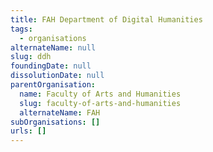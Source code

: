 ```yaml
---
title: FAH Department of Digital Humanities
tags:
  - organisations
alternateName: null
slug: ddh
foundingDate: null
dissolutionDate: null
parentOrganisation:
  name: Faculty of Arts and Humanities
  slug: faculty-of-arts-and-humanities
  alternateName: FAH
subOrganisations: []
urls: []
---
```

